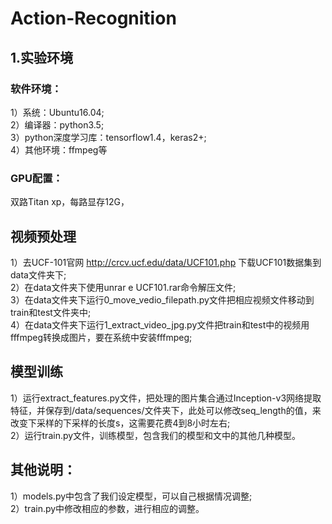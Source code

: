 # Action-Recognition

## 1.实验环境

### 软件环境：
1）系统：Ubuntu16.04;<br>
2）编译器：python3.5;<br>
3）python深度学习库：tensorflow1.4，keras2+;<br>
4）其他环境：ffmpeg等<br>

### GPU配置：
双路Titan xp，每路显存12G，<br>

## 视频预处理
1）去UCF-101官网 http://crcv.ucf.edu/data/UCF101.php 下载UCF101数据集到data文件夹下;<br>
2）在data文件夹下使用unrar e UCF101.rar命令解压文件;<br>
3）在data文件夹下运行0_move_vedio_filepath.py文件把相应视频文件移动到train和test文件夹中;<br>
4）在data文件夹下运行1_extract_video_jpg.py文件把train和test中的视频用fffmpeg转换成图片，要在系统中安装fffmpeg;<br>


## 模型训练

1）运行extract_features.py文件，把处理的图片集合通过Inception-v3网络提取特征，并保存到/data/sequences/文件夹下，此处可以修改seq_length的值，来改变下采样的下采样的长度s，这需要花费4到8小时左右;<br>
2）运行train.py文件，训练模型，包含我们的模型和文中的其他几种模型。<br>

## 其他说明：
1）models.py中包含了我们设定模型，可以自己根据情况调整;<br>
2）train.py中修改相应的参数，进行相应的调整。<br>

